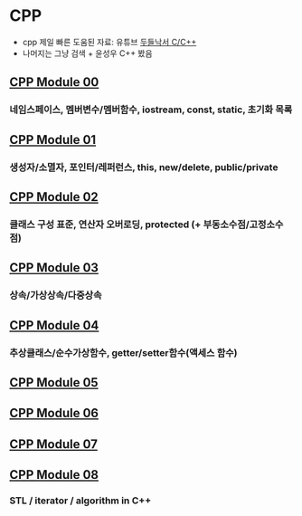# CPP
- cpp 제일 빠른 도움된 자료: 유튜브 [두들낙서 C/C++](https://www.youtube.com/watch?v=nYh7pEX9lAE&list=PLlJhQXcLQBJqywc5dweQ75GBRubzPxhAk&index=54)
- 나머지는 그냥 검색 + 윤성우 C++ 봤음

## [CPP Module 00](cpp00.md)
### 네임스페이스, 멤버변수/멤버함수, iostream, const, static, 초기화 목록

## [CPP Module 01](cpp01.md)
### 생성자/소멸자, 포인터/레퍼런스, this, new/delete, public/private

## [CPP Module 02](cpp02.md)
### 클래스 구성 표준, 연산자 오버로딩, protected (+ 부동소수점/고정소수점)

## [CPP Module 03](cpp03.md)
### 상속/가상상속/다중상속

## [CPP Module 04](cpp04.md)
### 추상클래스/순수가상함수, getter/setter함수(액세스 함수)

## [CPP Module 05](cpp05.md)
## [CPP Module 06](cpp06.md)
## [CPP Module 07](cpp07.md)

## [CPP Module 08](cpp08.md)
### STL / iterator / algorithm in C++
